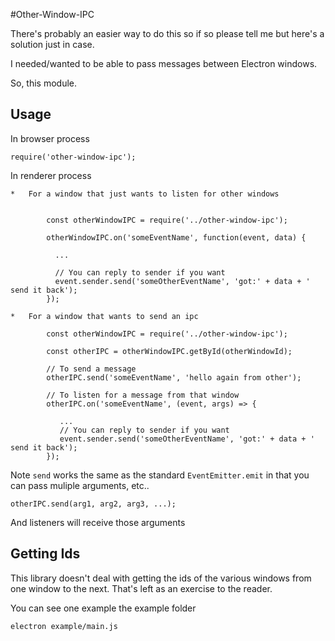 #Other-Window-IPC

There's probably an easier way to do this so if so please tell me but
here's a solution just in case.

I needed/wanted to be able to pass messages between Electron windows.

So, this module.

## Usage

In browser process

    require('other-window-ipc');

In renderer process

    *   For a window that just wants to listen for other windows


            const otherWindowIPC = require('../other-window-ipc');

            otherWindowIPC.on('someEventName', function(event, data) {

              ...

              // You can reply to sender if you want
              event.sender.send('someOtherEventName', 'got:' + data + ' send it back');
            });

    *   For a window that wants to send an ipc

            const otherWindowIPC = require('../other-window-ipc');

            const otherIPC = otherWindowIPC.getById(otherWindowId);

            // To send a message
            otherIPC.send('someEventName', 'hello again from other');

            // To listen for a message from that window
            otherIPC.on('someEventName', (event, args) => {

               ...
               // You can reply to sender if you want
               event.sender.send('someOtherEventName', 'got:' + data + ' send it back');
            });

Note `send` works the same as the standard `EventEmitter.emit` in that you
can pass muliple arguments, etc..

    otherIPC.send(arg1, arg2, arg3, ...);

And listeners will receive those arguments

## Getting Ids

This library doesn't deal with getting the ids of the various windows from
one window to the next. That's left as an exercise to the reader.

You can see one example the example folder

    electron example/main.js


